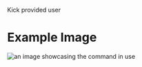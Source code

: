 Kick provided user

# Example Image

![an image showcasing the command in use](/static/images/commands/moderation/star%20platinum%20kick.png)